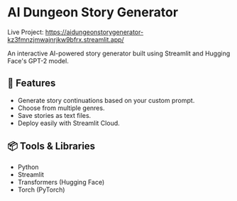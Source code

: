 # AI Dungeon Story Generator

Live Project:
https://aidungeonstorygenerator-kz3fmnzjmwajnrjkw9bfrx.streamlit.app/


An interactive AI-powered story generator built using Streamlit and Hugging Face's GPT-2 model.

## 🚀 Features
- Generate story continuations based on your custom prompt.
- Choose from multiple genres.
- Save stories as text files.
- Deploy easily with Streamlit Cloud.

## 📦 Tools & Libraries
- Python
- Streamlit
- Transformers (Hugging Face)
- Torch (PyTorch)
